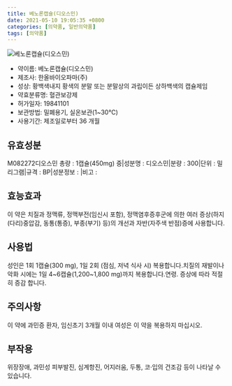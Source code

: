 ```yaml
---
title: 베노론캡슐(디오스민)
date: 2021-05-10 19:05:35 +0800
categories: [의약품, 일반의약품]
tags: [의약품]
---
```

![베노론캡슐(디오스민)](https://nedrug.mfds.go.kr/pbp/cmn/itemImageDownload/151317968049100010)

- 약이름: 베노론캡슐(디오스민)
- 제조사: 한올바이오파마(주)
- 성상: 황백색내지 황색의 분말 또는 분말상의 과립이든 상하백색의 캡슐제임
- 약효분류명: 혈관보강제
- 허가일자: 19841101
- 보관방법: 밀폐용기, 실온보관(1~30℃)
- 사용기간: 제조일로부터 36 개월
## 유효성분
M082272디오스민
총량 : 1캡슐(450mg) 중|성분명 : 디오스민|분량 : 300|단위 : 밀리그램|규격 : BP|성분정보 : |비고 :
## 효능효과
이 약은 치질과 정맥류, 정맥부전(임신시 포함), 정맥염후증후군에 의한 여러 증상(하지(다리)중압감, 동통(통증), 부종(부기) 등)의 개선과 자반(자주색 반점)증에 사용합니다.
## 사용법
성인은 1회 1캡슐(300 mg), 1일 2회 (점심, 저녁 식사 시) 복용합니다.치질의 재발이나 악화 시에는 1일 4~6캡슐(1,200~1,800 mg)까지 복용합니다.연령. 증상에 따라 적절히 증감 합니다.
## 주의사항
이 약에 과민증 환자, 임신초기 3개월 이내 여성은 이 약을 복용하지 마십시오.
## 부작용
위장장애, 과민성 피부발진, 심계항진, 어지러움, 두통, 코·입의 건조감 등이 나타날 수 있습니다.
